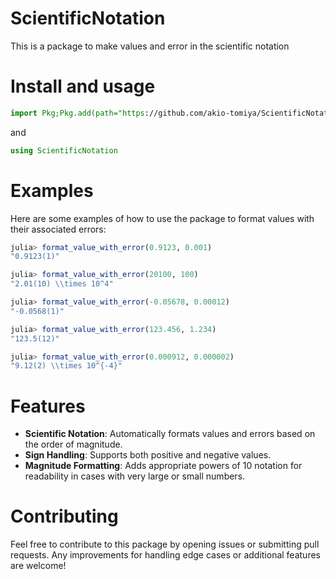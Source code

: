 # ScientificNotation

This is a package to make values and error in the scientific notation

# Install and usage
```julia
import Pkg;Pkg.add(path="https://github.com/akio-tomiya/ScientificNotation.jl")
```
and
```julia
using ScientificNotation
```

# Examples

Here are some examples of how to use the package to format values with their associated errors:

```julia
julia> format_value_with_error(0.9123, 0.001)
"0.9123(1)"

julia> format_value_with_error(20100, 100)
"2.01(10) \\times 10^4"

julia> format_value_with_error(-0.05678, 0.00012)
"-0.0568(1)"

julia> format_value_with_error(123.456, 1.234)
"123.5(12)"

julia> format_value_with_error(0.000912, 0.000002)
"9.12(2) \\times 10^{-4}"
```

# Features

- **Scientific Notation**: Automatically formats values and errors based on the order of magnitude.
- **Sign Handling**: Supports both positive and negative values.
- **Magnitude Formatting**: Adds appropriate powers of 10 notation for readability in cases with very large or small numbers.

# Contributing

Feel free to contribute to this package by opening issues or submitting pull requests. 
Any improvements for handling edge cases or additional features are welcome!
